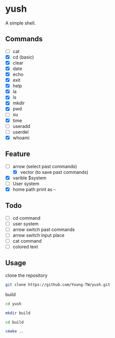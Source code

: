 # yush

A simple shell.  

## Commands

- [ ] cat
- [x] cd (basic)
- [x] clear
- [x] date
- [x] echo
- [x] exit
- [x] help
- [x] la
- [x] ls
- [x] mkdir
- [x] pwd
- [ ] su
- [x] time
- [ ] useradd
- [ ] userdel
- [x] whoami

## Feature

- [ ] arrow (select past commands)
    - [x] vector (to save past commands)
- [x] varible $system
- [ ] User system
- [x] home path print as `~`

## Todo

- [ ] cd command
- [ ] user system
- [ ] arrow switch past commands
- [ ] arrow switch input place
- [ ] cat command
- [ ] colored text

## Usage

clone the repository  

```sh
git clone https://github.com/Young-TW/yush.git
```

build  

```sh
cd yush

mkdir build

cd build

cmake ..
```